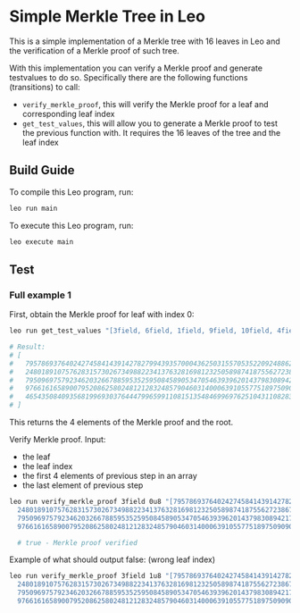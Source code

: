# Simple Merkle Tree in Leo

This is a simple implementation of a Merkle tree with 16 leaves in Leo and the verification of a Merkle proof of such tree. 

With this implementation you can verify a Merkle proof and generate testvalues to do so. Specifically there are the following functions (transitions) to call:
- `verify_merkle_proof`, this will verify the Merkle proof for a leaf and corresponding leaf index
- `get_test_values`, this will allow you to generate a Merkle proof to test the previous function with. It requires the 16 leaves of the tree and the leaf index

## Build Guide

To compile this Leo program, run:
```bash
leo run main
```

To execute this Leo program, run:
```bash
leo execute main
```

## Test

### Full example 1

First, obtain the Merkle proof for leaf with index 0:
```bash
leo run get_test_values "[3field, 6field, 1field, 9field, 10field, 4field, 12field, 7field,11field, 18field, 2field, 14field, 16field, 5field, 21field, 8field]" 0u8

# Result:
# [
#   7957869376402427458414391427827994393570004362503155705352209248862077308098field,
#   2480189107576283157302673498822341376328169812325058987418755627238677989670field,
#   7950969757923462032667885953525950845890534705463939620143798308942178681873field,
#   976616165890079520862580248121283248579046031400063910557751897509090993636field,
#   4654350840935681996930376444799659911081513548469969762510431108283297160887field
# ]
```

This returns the 4 elements of the Merkle proof and the root. 

Verify Merkle proof. Input:
- the leaf
- the leaf index
- the first 4 elements of previous step in an array
- the last element of previous step
```bash
leo run verify_merkle_proof 3field 0u8 "[7957869376402427458414391427827994393570004362503155705352209248862077308098field,
  2480189107576283157302673498822341376328169812325058987418755627238677989670field,
  7950969757923462032667885953525950845890534705463939620143798308942178681873field,
  976616165890079520862580248121283248579046031400063910557751897509090993636field]" 4654350840935681996930376444799659911081513548469969762510431108283297160887field

  # true - Merkle proof verified
```

Example of what should output false: (wrong leaf index)
```bash
leo run verify_merkle_proof 3field 1u8 "[7957869376402427458414391427827994393570004362503155705352209248862077308098field,
  2480189107576283157302673498822341376328169812325058987418755627238677989670field,
  7950969757923462032667885953525950845890534705463939620143798308942178681873field,
  976616165890079520862580248121283248579046031400063910557751897509090993636field]" 4654350840935681996930376444799659911081513548469969762510431108283297160887field
```